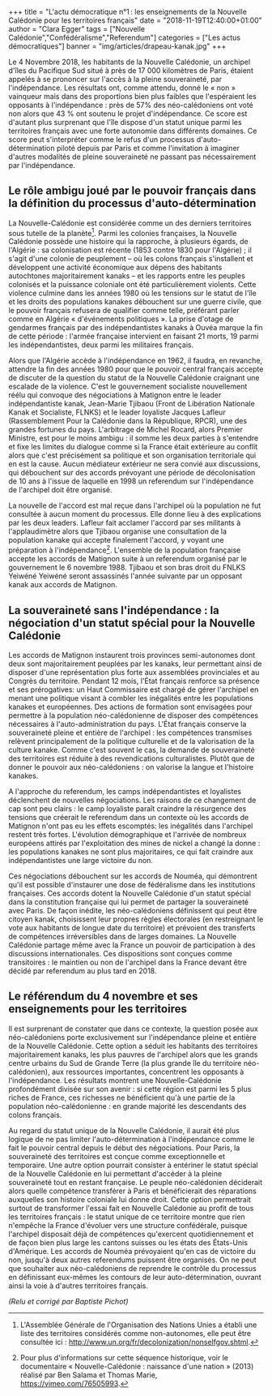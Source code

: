 +++
title = "L'actu démocratique n°1 : les enseignements de la Nouvelle Calédonie pour les territoires français"
date = "2018-11-19T12:40:00+01:00"
author = "Clara Egger"
tags = ["Nouvelle Calédonie","Confédéralisme","Referendum"]
categories = ["Les actus démocratiques"]
banner = "img/articles/drapeau-kanak.jpg"
+++

Le 4 Novembre 2018, les habitants de la Nouvelle Calédonie, un archipel d'îles
du Pacifique Sud situé à près de 17 000 kilomètres de Paris, étaient appelés à
se prononcer sur l'accès à la pleine souveraineté, par l'indépendance. Les
résultats ont, comme attendu, donné le « non » vainqueur mais dans des
proportions bien plus faibles que l'espéraient les opposants à l'indépendance :
près de 57% des néo-calédoniens ont  voté non alors que 43 % ont soutenu le
projet d'indépendance. Ce score est d'autant plus surprenant que l'île dispose
d'un statut unique parmi les territoires français avec une forte autonomie dans
différents domaines. Ce score peut s'interpréter comme le refus d'un processus
d'auto-détermination piloté depuis par Paris et comme  l'invitation à imaginer
d'autres modalités de pleine souveraineté ne passant pas nécessairement par
l'indépendance.

Le rôle ambigu joué par le pouvoir français dans la définition du processus d'auto-détermination
---

La Nouvelle-Calédonie est considérée comme un des derniers territoires sous
tutelle de la planète[^1]. Parmi les colonies françaises, la Nouvelle Calédonie
possède une histoire qui la rapproche, à plusieurs égards, de l'Algérie : sa
colonisation est récente (1853 contre 1830 pour l'Algérie) ; il s'agit d'une
colonie de peuplement – où les colons français s'installent et développent une
activité économique aux dépens des habitants autochtones majoritairement kanaks
– et les rapports entre les peuples colonisés et la puissance coloniale ont été
particulièrement violents. Cette violence culmine dans les années 1980 où les
tensions sur le statut de l'île et les droits des populations kanakes
débouchent sur une guerre civile, que le pouvoir français refusera de qualifier
comme telle, préférant parler comme en Algérie « d'événements politiques ». La
prise d'otage de gendarmes français par des indépendantistes kanaks à Ouvéa
marque la fin de cette période : l'armée française intervient en faisant 21
morts, 19 parmi  les indépendantistes, deux parmi les militaires français.

Alors que l'Algérie accède à l'indépendance en 1962, il faudra, en revanche,
attendre la fin des années 1980 pour que le pouvoir central français accepte de
discuter de la question du statut de la Nouvelle Calédonie craignant une
escalade de la violence. C'est le gouvernement socialiste nouvellement réélu
qui convoque des négociations à Matignon entre le leader indépendantiste kanak,
Jean-Marie Tjibaou (Front de Libération Nationale Kanak et Socialiste, FLNKS)
et le leader loyaliste Jacques Lafleur (Rassemblement Pour la Calédonie dans la
République, RPCR), une des grandes fortunes du pays. L'arbitrage de Michel
Rocard, alors Premier Ministre, est pour le moins ambigu : il somme les deux
parties à s'entendre et fixe les limites du dialogue comme si la France était
extérieure au conflit alors que c'est précisément sa politique et son
organisation territoriale qui en est la cause. Aucun médiateur extérieur ne
sera convié aux discussions, qui débouchent sur des accords prévoyant une
période de décolonisation de 10 ans à l'issue de laquelle en 1998 un referendum
sur l'indépendance de l'archipel doit être organisé.

La nouvelle de l'accord est mal reçue dans l'archipel où la population ne fut
consultée à aucun moment du processus. Elle donne lieu à des explications par
les deux leaders. Lafleur fait acclamer l'accord par ses militants à
l'applaudimètre alors que Tjibaou organise une consultation de la population
kanake qui accepte finalement l'accord, y voyant une préparation à
l'indépendance[^2]. L'ensemble de la population française accepte les accords de
Matignon suite à un referendum organisé par le gouvernement le  6 novembre
1988. Tjibaou et son bras droit du FNLKS Yeiwéné Yeiwéné seront assassinés
l'année suivante par un opposant kanak aux accords de Matignon.

La souveraineté sans l'indépendance : la négociation d'un statut spécial pour la Nouvelle Calédonie
---

Les accords de Matignon instaurent trois provinces semi-autonomes dont deux
sont majoritairement peuplées par les kanaks, leur permettant ainsi de disposer
d'une représentation plus forte aux assemblées provinciales et au Congrès du
territoire. Pendant 12 mois, l'État français renforce sa présence et ses
prérogatives: un Haut Commissaire est chargé de gérer l'archipel en menant une
politique visant à combler les inégalités entre les populations kanakes et
européennes. Des actions de formation sont envisagées pour permettre à la
population néo-calédonienne de disposer des compétences nécessaires à
l'auto-administration du pays. L'État français conserve la souveraineté pleine
et entière de l'archipel : les compétences transmises relèvent principalement
de la politique culturelle et de la valorisation de la culture kanake. Comme
c'est souvent le cas, la demande de souveraineté des territoires est réduite à
des revendications culturalistes. Plutôt que de donner le pouvoir aux
néo-calédoniens : on valorise la langue et l'histoire kanakes.

A l'approche du referendum, les camps indépendantistes et loyalistes
déclenchent de nouvelles négociations. Les raisons de ce changement de cap sont
peu clairs : le camp loyaliste paraît craindre  la résurgence des tensions que
créerait le referendum dans un contexte où les accords de Matignon n'ont pas eu
les effets escomptés: les inégalités dans l'archipel restent très fortes.
L'évolution démographique et l'arrivée de nombreux européens attirés par
l'exploitation des mines de nickel a changé la donne : les populations kanakes
ne sont plus majoritaires, ce qui fait craindre aux indépendantistes une large
victoire du non.

Ces négociations débouchent sur les accords de Nouméa, qui démontrent qu'il est
possible d'instaurer une dose de fédéralisme dans les institutions françaises.
Ces accords dotent la Nouvelle Calédonie d'un statut spécial dans la
constitution française qui lui permet de partager la souveraineté avec Paris.
De façon inédite, les néo-calédoniens définissent qui peut être citoyen kanak,
choisissent leur propres règles électorales (en restreignant le vote aux
habitants de longue date du territoire) et prévoient des transferts de
compétences irréversibles dans de larges domaines. La Nouvelle Calédonie
partage même avec la France un pouvoir de participation à des discussions
internationales. Ces dispositions sont conçues comme transitoires : le maintien
ou non de l'archipel dans la France devant être décidé par referendum au plus
tard en 2018. 

Le référendum du 4 novembre et ses enseignements pour les territoires
---

Il est surprenant de constater que dans ce contexte, la question posée aux
néo-calédoniens porte exclusivement sur l'indépendance pleine et entière de la
Nouvelle Calédonie. Cette option a séduit les habitants des territoires
majoritairement kanaks, les plus pauvres de l'archipel alors que les grands
centre urbains du Sud de Grande Terre (la plus grande île du territoire
néo-calédonien), aux ressources importantes, concentrent les opposants à
l'indépendance. Les résultats montrent une Nouvelle-Calédonie profondément
divisée sur son avenir : si cette région est parmi les 5 plus riches de France,
ces richesses ne bénéficient qu'à une partie de la population
néo-calédonienne : en grande majorité les descendants des colons français.

Au regard du statut unique de la Nouvelle Calédonie, il aurait été plus logique
de ne pas limiter l'auto-détermination à l'indépendance comme le fait le
pouvoir central depuis le début des négociations. Pour Paris, la souveraineté
des territoires est conçue comme exceptionnelle et temporaire. Une autre option
pourrait consister à entériner le statut spécial de la Nouvelle Calédonie en
lui permettant d'accéder à la pleine souveraineté tout en restant française. Le
peuple néo-calédonien déciderait alors quelle compétence transférer à Paris et
bénéficierait des réparations auxquelles son histoire coloniale lui donne
droit. Cette option permettrait surtout de transformer l'essai fait en Nouvelle
Calédonie au profit de tous les territoires français : le statut unique de ce
territoire montre que rien n'empêche la France d'évoluer vers une structure
confédérale, puisque l'archipel disposait déjà de compétences qu'exercent
quotidiennement et de façon bien plus large les cantons suisses ou les états
des États-Unis d'Amérique. Les accords de Nouméa prévoyaient qu'en cas de
victoire du non, jusqu'à deux autres referendums puissent être organisés. On ne
peut que souhaiter aux néo-calédoniens de reprendre le contrôle du processus en
définissant eux-mêmes les contours de leur auto-détermination, ouvrant ainsi la
voie à d'autres territoires français.

*(Relu et corrigé par Baptiste Pichot)*

[^1]:   L'Assemblée Générale de l'Organisation des Nations  Unies a établi une liste des territoires considérés comme non-autonomes, elle peut être consultée ici : http://www.un.org/fr/decolonization/nonselfgov.shtml.

[^2]:   Pour plus d'informations sur cette séquence historique, voir le documentaire « Nouvelle-Calédonie : naissance d'une nation » (2013) réalisé par Ben Salama et Thomas Marie, https://vimeo.com/76505993.


